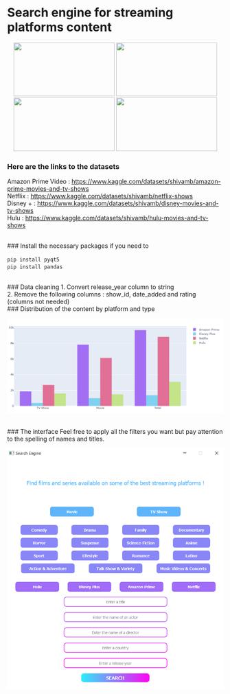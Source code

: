 # Search engine for streaming platforms content

<p align="center">
  <img src="https://boutique.orange.fr/informations/amazon-prime-video/img/visuel-entete.png" width="235" height="125">
  <img src="https://cineuropa.org/imgCache/2018/09/19/1537358562024_0570x0400_0x0x0x0_1573370192897.png" width="235" height="125">
  <img src="http://watchama.fr/wp-content/uploads/2020/01/disney-plus-logo.png" width="235" height="125">
  <img src="https://assetshuluimcom-a.akamaihd.net/h3o/facebook_share_thumb_default_hulu.jpg" width="235" height="125">
</p>

### Here are the links to the datasets
Amazon Prime Video : https://www.kaggle.com/datasets/shivamb/amazon-prime-movies-and-tv-shows <br/>
Netflix : https://www.kaggle.com/datasets/shivamb/netflix-shows <br/>
Disney + : https://www.kaggle.com/datasets/shivamb/disney-movies-and-tv-shows <br/>
Hulu : https://www.kaggle.com/datasets/shivamb/hulu-movies-and-tv-shows <br/>

<br/>
### Install the necessary packages if you need to 

`pip install pyqt5`  <br/>
`pip install pandas`

<br/>
### Data cleaning 
1. Convert release_year column to string <br/>
2. Remove the following columns : show_id, date_added and rating (columns not needed)

<br/>
### Distribution of the content by platform and type

<p align="center">
  <img src="https://github.com/Soniabhd/Streaming/blob/main/graph_stream.png" >
</p>


<br/>
### The interface
Feel free to apply all the filters you want but pay attention to the spelling of names and titles.

<p align="center">
  <img src="https://github.com/Soniabhd/Streaming/blob/main/interface.png" >
</p>
